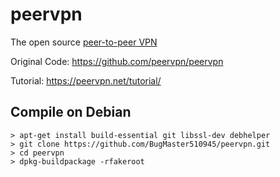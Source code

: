# peervpn
The open source [peer-to-peer VPN](https://peervpn.net/)

Original Code: https://github.com/peervpn/peervpn

Tutorial: https://peervpn.net/tutorial/

## Compile on Debian

```shell
> apt-get install build-essential git libssl-dev debhelper
> git clone https://github.com/BugMaster510945/peervpn.git
> cd peervpn
> dpkg-buildpackage -rfakeroot
```

